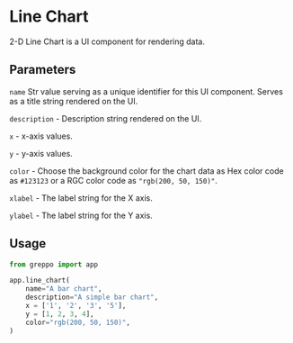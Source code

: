 # Line Chart

2-D Line Chart is a UI component for rendering data.

## Parameters

`name` Str value serving as a unique identifier for this UI component. Serves as a title string rendered on the UI.

`description` - Description string rendered on the UI.

`x` - x-axis values.

`y` - y-axis values.

`color` - Choose the background color for the chart data as Hex color code as `#123123` or a RGC color code as `"rgb(200, 50, 150)"`.

`xlabel` - The label string for the X axis.

`ylabel` - The label string for the Y axis.

## Usage

```python
from greppo import app

app.line_chart(
    name="A bar chart",
    description="A simple bar chart",
    x = ['1', '2', '3', '5'],
    y = [1, 2, 3, 4],
    color="rgb(200, 50, 150)",
)
```
